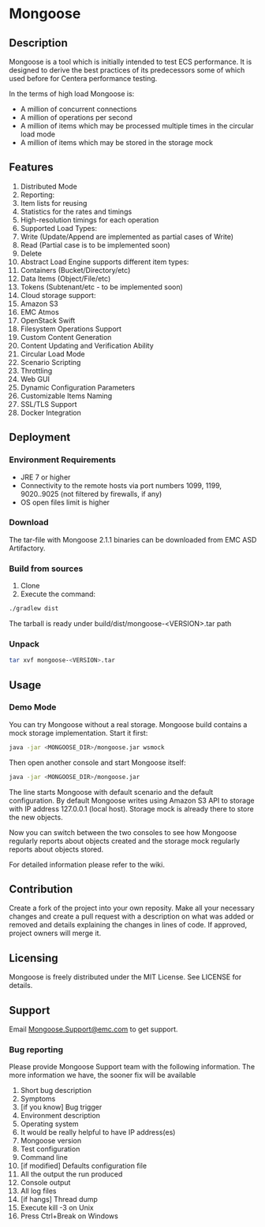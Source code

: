 # Mongoose

## Description
Mongoose is a tool which is initially intended to test ECS performance. It is designed to derive the best practices of its predecessors some of which used before for Centera performance testing.

In the terms of high load Mongoose is:
* A million of concurrent connections
* A million of operations per second
* A million of items which may be processed multiple times in the circular load mode
* A million of items which may be stored in the storage mock

## Features
1. Distributed Mode
2. Reporting:
  1. Item lists for reusing
  2. Statistics for the rates and timings
  3. High-resolution timings for each operation
3. Supported Load Types:
  1. Write (Update/Append are implemented as partial cases of Write)
  2. Read (Partial case is to be implemented soon)
  3. Delete
4. Abstract Load Engine supports different item types:
  1. Containers (Bucket/Directory/etc)
  2. Data Items (Object/File/etc)
  3. Tokens (Subtenant/etc - to be implemented soon)
5. Cloud storage support:
  1. Amazon S3
  2. EMC Atmos
  3. OpenStack Swift
6. Filesystem Operations Support
7. Custom Content Generation
8. Content Updating and Verification Ability
9. Circular Load Mode
10. Scenario Scripting
11. Throttling
12. Web GUI
13. Dynamic Configuration Parameters
14. Customizable Items Naming
15. SSL/TLS Support
16. Docker Integration

## Deployment

### Environment Requirements
* JRE 7 or higher
* Connectivity to the remote hosts via port numbers 1099, 1199, 9020..9025 (not filtered by firewalls, if any)
* OS open files limit is higher

### Download
The tar-file with Mongoose 2.1.1 binaries can be downloaded from EMC ASD Artifactory.

### Build from sources
1. Clone
2. Execute the command:
  ```bash
  ./gradlew dist
  ```
  The tarball is ready under build/dist/mongoose-\<VERSION\>.tar path

### Unpack
```bash
tar xvf mongoose-<VERSION>.tar
```

## Usage

### Demo Mode
You can try Mongoose without a real storage. Mongoose build contains a mock storage implementation. Start it first:
```bash
java -jar <MONGOOSE_DIR>/mongoose.jar wsmock
```
Then open another console and start Mongoose itself:
```bash
java -jar <MONGOOSE_DIR>/mongoose.jar
```
The line starts Mongoose with default scenario and the default configuration. By default Mongoose writes using Amazon S3 API to storage with IP address 127.0.0.1 (local host). Storage mock is already there to store the new objects.

Now you can switch between the two consoles to see how Mongoose regularly reports about objects created and the storage mock regularly reports about objects stored.

For detailed information please refer to the wiki.

## Contribution
Create a fork of the project into your own reposity. Make all your necessary changes and create a pull request with a description on what was added or removed and details explaining the changes in lines of code. If approved, project owners will merge it.

## Licensing
Mongoose is freely distributed under the MIT License. See LICENSE for details.

## Support
Email Mongoose.Support@emc.com to get support.

### Bug reporting
Please provide Mongoose Support team with the following information. The more information we have, the sooner fix will be available
1. Short bug description
  1. Symptoms
  2. \[if you know\] Bug trigger
2. Environment description
  1. Operating system
  2. It would be really helpful to have IP address(es)
3. Mongoose version
4. Test configuration
  1. Command line
  2. \[if modified\] Defaults configuration file
5. All the output the run produced
  1. Console output
  2. All log files
6. \[if hangs\] Thread dump
  1. Execute kill -3 <pid> on Unix
  2. Press Ctrl+Break on Windows

